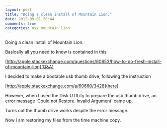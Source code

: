 ```yaml
---
layout: post
title: "Doing a clean install of Mountain Lion."
date: 2012-09-01 20:44
comments: true
categories: osx mountain lion
---
```


Doing a clean install of Mountain Lion.


Basically all you need to know is contained in this 

[http://apple.stackexchange.com/questions/60653/how-to-do-fresh-install-of-mountain-lion](Q&A)


I decided to make a bootable usb thumb drive, following the instruction 

[http://apple.stackexchange.com/a/60660/3428](here)


However, when I used the Disk UTILity to prepare the usb thumb drive, an error message ‘Could not Restore. Invalid Argument’ came up.


Turns out the thumb drive works despite the error message.


Now I am restoring my files from the time machine copy.

